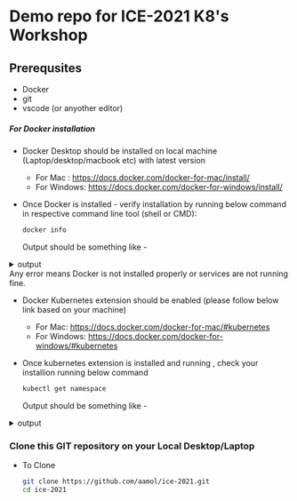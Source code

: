 # Demo repo for ICE-2021 K8's Workshop  

## Prerequsites  

* Docker
* git
* vscode (or anyother editor)

##### For Docker installation 

* Docker Desktop should be installed on local machine (Laptop/desktop/macbook etc) with latest version
  * For Mac : https://docs.docker.com/docker-for-mac/install/
  * For Windows: https://docs.docker.com/docker-for-windows/install/

* Once Docker is installed - verify installation by running below command in respective command line tool (shell or CMD):  

  ```bash
  docker info
  ```

  Output should be something like -

<details>
<summary>output</summary>

```bash
docker version
Client: Docker Engine - Community
 Cloud integration: 1.0.7
 Version:           20.10.2
 API version:       1.41
 Go version:        go1.13.15
 Git commit:        2291f61
 Built:             Mon Dec 28 16:12:42 2020
 OS/Arch:           darwin/amd64
 Context:           default
 Experimental:      true

Server: Docker Engine - Community
 Engine:
  Version:          20.10.2
  API version:      1.41 (minimum version 1.12)
  Go version:       go1.13.15
  Git commit:       8891c58
  Built:            Mon Dec 28 16:15:28 2020
  OS/Arch:          linux/amd64
  Experimental:     true
 containerd:
  Version:          1.4.3
  GitCommit:        269548fa27e0089a8b8278fc4fc781d7f65a939b
 runc:
  Version:          1.0.0-rc92
  GitCommit:        ff819c7e9184c13b7c2607fe6c30ae19403a7aff
 docker-init:
  Version:          0.19.0
  GitCommit:        de40ad0
```

</details>
Any error means Docker is not installed properly or services are not running fine.

* Docker Kubernetes extension should be enabled (please follow below link based on your machine)
  * For Mac: https://docs.docker.com/docker-for-mac/#kubernetes
  * For Windows: https://docs.docker.com/docker-for-windows/#kubernetes

* Once kubernetes extension is installed and running , check your installion running below command

  ```bash
  kubectl get namespace
  ```
  Output should be something like -

<details>
<summary>output</summary>

```bash
NAME              STATUS   AGE
default           Active   122m
kube-node-lease   Active   122m
kube-public       Active   122m
kube-system       Active   122m
```

</details>

### Clone this GIT repository on your Local Desktop/Laptop

* To Clone
  
  ```bash
  git clone https://github.com/aamol/ice-2021.git
  cd ice-2021
  ```
